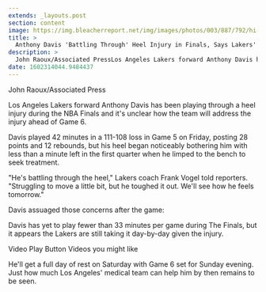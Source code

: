 ```yaml
--- 
extends: _layouts.post 
section: content 
image: https://img.bleacherreport.net/img/images/photos/003/887/792/hi-res-863da626891bf39d4100393396b19729_crop_exact.jpg?w=1200&h=1200&q=75 
title: > 
  Anthony Davis 'Battling Through' Heel Injury in Finals, Says Lakers' Frank Vogel 
description: > 
  John Raoux/Associated PressLos Angeles Lakers forward Anthony Davis has been playing through a heel injury during the NBA Finals and it's unclear how the team will address the injury ahead of Game 6."He's battling through the heel," Lakers coach Frank Vogel told reporters.Davis assuaged those concerns after the game:Davis has yet to play fewer than 33 minutes per game during The Finals, but it appears the Lakers are still taking it day-by-day given the injury.Video Play Button Videos you might likeHe'll get a full day of rest on Saturday with Game 6 set for Sunday evening.Just how much Los Angeles' medical team can help him by then remains to be seen. 
date: 1602314044.9484437 
--- 
```

John Raoux/Associated Press

Los Angeles Lakers forward Anthony Davis has been playing through a heel injury during the NBA Finals and it's unclear how the team will address the injury ahead of Game 6.

Davis played 42 minutes in a 111-108 loss in Game 5 on Friday, posting 28 points and 12 rebounds, but his heel began noticeably bothering him with less than a minute left in the first quarter when he limped to the bench to seek treatment.

"He's battling through the heel," Lakers coach Frank Vogel told reporters. "Struggling to move a little bit, but he toughed it out. We'll see how he feels tomorrow."

Davis assuaged those concerns after the game:

Davis has yet to play fewer than 33 minutes per game during The Finals, but it appears the Lakers are still taking it day-by-day given the injury.

Video Play Button Videos you might like

He'll get a full day of rest on Saturday with Game 6 set for Sunday evening. Just how much Los Angeles' medical team can help him by then remains to be seen.
